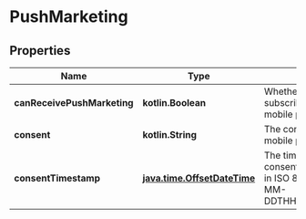 
# PushMarketing

## Properties
| Name | Type | Description | Notes |
| ------------ | ------------- | ------------- | ------------- |
| **canReceivePushMarketing** | **kotlin.Boolean** | Whether or not this profile is subscribed to receive mobile push. |  |
| **consent** | **kotlin.String** | The consent status for mobile push marketing. |  |
| **consentTimestamp** | [**java.time.OffsetDateTime**](java.time.OffsetDateTime.md) | The timestamp when the consent was last changed, in ISO 8601 format (YYYY-MM-DDTHH:MM:SS.mmmmmm). |  [optional] |



